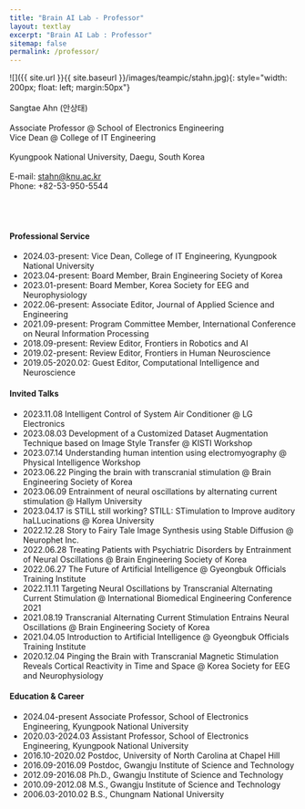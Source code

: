 ```yaml
---
title: "Brain AI Lab - Professor"
layout: textlay
excerpt: "Brain AI Lab : Professor"
sitemap: false
permalink: /professor/
---
```


![]({{ site.url }}{{ site.baseurl }}/images/teampic/stahn.jpg){: style="width: 200px; float: left; margin:50px"}
<br/><br/>
Sangtae Ahn (안상태) <br/><br/>
Associate Professor @ School of Electronics Engineering<br/>
Vice Dean @ College of IT Engineering  <br/><br/>
Kyungpook National University, Daegu, South Korea<br/>
<br/>
E-mail: stahn@knu.ac.kr<br/>
Phone: +82-53-950-5544<br/><br/>
<br/><br/>

#### Professional Service
- 2024.03-present: Vice Dean, College of IT Engineering, Kyungpook National University
- 2023.04-present: Board Member, Brain Engineering Society of Korea
- 2023.01-present: Board Member, Korea Society for EEG and Neurophysiology
- 2022.06-present: Associate Editor, Journal of Applied Science and Engineering
- 2021.09-present: Program Committee Member, International Conference on Neural Information Processing
- 2018.09-present: Review Editor, Frontiers in Robotics and AI
- 2019.02-present: Review Editor, Frontiers in Human Neuroscience
- 2019.05-2020.02: Guest Editor, Computational Intelligence and Neuroscience 

#### Invited Talks
- 2023.11.08 Intelligent Control of System Air Conditioner @ LG Electronics
- 2023.08.03 Development of a Customized Dataset Augmentation Technique based on Image Style Transfer @ KISTI Workshop
- 2023.07.14 Understanding human intention using electromyography @ Physical Intelligence Workshop
- 2023.06.22 Pinging the brain with transcranial stimulation @ Brain Engineering Society of Korea
- 2023.06.09 Entrainment of neural oscillations by alternating current stimulation @ Hallym University
- 2023.04.17 is STILL still working? STILL: STimulation to Improve auditory haLLucinations @ Korea University
- 2022.12.28 Story to Fairy Tale Image Synthesis using Stable Diffusion @ Neurophet Inc.
- 2022.06.28 Treating Patients with Psychiatric Disorders by Entrainment of Neural Oscillations @ Brain Engineering Society of Korea
- 2022.06.27 The Future of Artificial Intelligence @ Gyeongbuk Officials Training Institute
- 2022.11.11 Targeting Neural Oscillations by Transcranial Alternating Current Stimulation @ International Biomedical Engineering Conference 2021 
- 2021.08.19 Transcranial Alternating Current Stimulation Entrains Neural Oscillations @ Brain Engineering Society of Korea
- 2021.04.05 Introduction to Artificial Intelligence @ Gyeongbuk Officials Training Institute
- 2020.12.04 Pinging the Brain with Transcranial Magnetic Stimulation Reveals Cortical Reactivity in Time and Space @ Korea Society for EEG and Neurophysiology

#### Education & Career
- 2024.04-present Associate Professor, School of Electronics Engineering, Kyungpook National University
- 2020.03-2024.03 Assistant Professor, School of Electronics Engineering, Kyungpook National University
- 2016.10-2020.02 Postdoc, University of North Carolina at Chapel Hill
- 2016.09-2016.09 Postdoc, Gwangju Institute of Science and Technology
- 2012.09-2016.08 Ph.D., Gwangju Institute of Science and Technology
- 2010.09-2012.08 M.S., Gwangju Institute of Science and Technology
- 2006.03-2010.02 B.S., Chungnam National University




   
